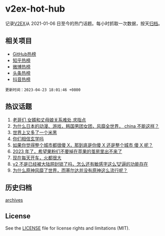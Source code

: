 # v2ex-hot-hub

 记录[V2EX](https://www.v2ex.com/)从 2021-01-06 日至今的热门话题。每小时抓取一次数据，按天[归档](archives)。
 
 ## 相关项目

- [GitHub热榜](https://github.com/it985/github-hot-hub)
- [知乎热榜](https://github.com/it985/zhihu-hot-hub)
- [微博热榜](https://github.com/it985/weibo-hot-hub)
- [头条热榜](https://github.com/it985/toutiao-hot-hub)
- [抖音热榜](https://github.com/it985/douyin-hot-hub)


 `更新时间：2023-04-23 18:01:46 +0800`

## 热议话题

1. [老哥们,女婿和丈母娘关系难处,求指点](https://www.v2ex.com/t/934693)
1. [为什么日本的动漫、游戏，韩国男团女团，风靡全世界， china 不能这样？](https://www.v2ex.com/t/934702)
1. [世界上又多了一个米黑](https://www.v2ex.com/t/934589)
1. [你们相信玄学吗](https://www.v2ex.com/t/934672)
1. [如果你觉得整个城市都很傻 X，那到底是你傻 X 还是整个城市 傻 X 呢？](https://www.v2ex.com/t/934666)
1. [2023 年了，希望果粉们不要掉在苹果的茧房里出不来了](https://www.v2ex.com/t/934627)
1. [现在每天开车，火都很大](https://www.v2ex.com/t/934731)
1. [v2 不是已经被大陆网封锁了吗，怎么还有敏感字这么🐮逼的功能存在](https://www.v2ex.com/t/934699)
1. [为什么原神风靡了世界，而塞尔达并没有原神这么流行呢？](https://www.v2ex.com/t/934788)

## 历史归档

[archives](archives)

## License

See the [LICENSE](LICENSE) file for license rights and limitations (MIT).
